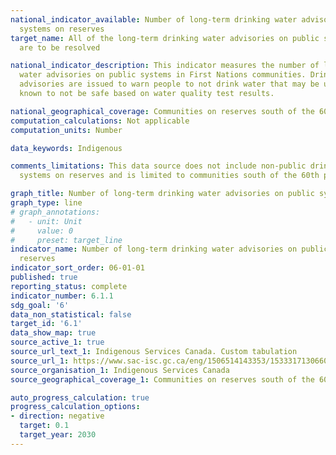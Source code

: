 ```yaml
---
national_indicator_available: Number of long-term drinking water advisories on public
  systems on reserves
target_name: All of the long-term drinking water advisories on public systems on reserve
  are to be resolved

national_indicator_description: This indicator measures the number of long-term drinking
  water advisories on public systems in First Nations communities. Drinking water
  advisories are issued to warn people to not drink water that may be unsafe or is
  known to not be safe based on water quality test results.

national_geographical_coverage: Communities on reserves south of the 60th parallel
computation_calculations: Not applicable
computation_units: Number

data_keywords: Indigenous

comments_limitations: This data source does not include non-public drinking water
  systems on reserves and is limited to communities south of the 60th parallel.

graph_title: Number of long-term drinking water advisories on public systems on reserve
graph_type: line
# graph_annotations:
#   - unit: Unit
#     value: 0
#     preset: target_line
indicator_name: Number of long-term drinking water advisories on public systems on
  reserves
indicator_sort_order: 06-01-01
published: true
reporting_status: complete
indicator_number: 6.1.1
sdg_goal: '6'
data_non_statistical: false
target_id: '6.1'
data_show_map: true
source_active_1: true
source_url_text_1: Indigenous Services Canada. Custom tabulation
source_url_1: https://www.sac-isc.gc.ca/eng/1506514143353/1533317130660
source_organisation_1: Indigenous Services Canada
source_geographical_coverage_1: Communities on reserves south of the 60th parallel

auto_progress_calculation: true
progress_calculation_options:
- direction: negative
  target: 0.1
  target_year: 2030
---
```

